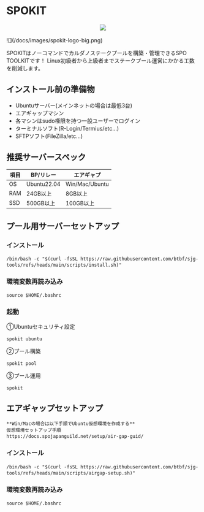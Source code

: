 # SPOKIT
<p align="center">
  <a href="https://github.com/btbf/sjg-tools/releases">
    <img src="https://img.shields.io/github/release-pre/btbf/sjg-tools.svg?style=for-the-badge" />
  </a>
</p>
![](/docs/images/spokit-logo-big.png)

SPOKITはノーコマンドでカルダノステークプールを構築・管理できるSPO TOOLKITです！
Linux初級者から上級者までステークプール運営にかかる工数を削減します。

## インストール前の準備物
- Ubuntuサーバー(メインネットの場合は最低3台)
- エアギャップマシン
- 各マシンはsudo権限を持つ一般ユーザーでログイン
- ターミナルソフト(R-Login/Termius/etc...)
- SFTPソフト(FileZilla/etc...)

## 推奨サーバースペック
項目 | BP/リレー | エアギャプ |
|-----|-----|-----|
OS | Ubuntu22.04 | Win/Mac/Ubuntu
RAM | 24GB以上 | 8GB以上 |
SSD | 500GB以上 | 100GB以上 |

## プール用サーバーセットアップ

### インストール
```
/bin/bash -c "$(curl -fsSL https://raw.githubusercontent.com/btbf/sjg-tools/refs/heads/main/scripts/install.sh)"
```

### 環境変数再読み込み
```
source $HOME/.bashrc
```

### 起動
①Ubuntuセキュリティ設定
```
spokit ubuntu
```

②プール構築
```
spokit pool
```

③プール運用
```
spokit
```

## エアギャップセットアップ

```
**Win/Macの場合は以下手順でUbuntu仮想環境を作成する**
仮想環境セットアップ手順
https://docs.spojapanguild.net/setup/air-gap-guid/
```

### インストール
```
/bin/bash -c "$(curl -fsSL https://raw.githubusercontent.com/btbf/sjg-tools/refs/heads/main/scripts/airgap-setup.sh)"
```

### 環境変数再読み込み
```
source $HOME/.bashrc
```